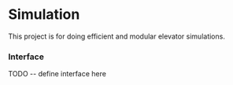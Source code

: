 # Simulation

This project is for doing efficient and modular elevator simulations.



### Interface

TODO -- define interface here
